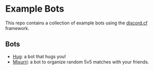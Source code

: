 # Example Bots

This repo contains a collection of example bots using the [discord.cf](https://github.com/discordcf/discordcf) framework.

## Bots

- [Hug](./hug): a bot that hugs you!
- [Mixurri](./mixurri): a bot to organize random 5v5 matches with your friends.

